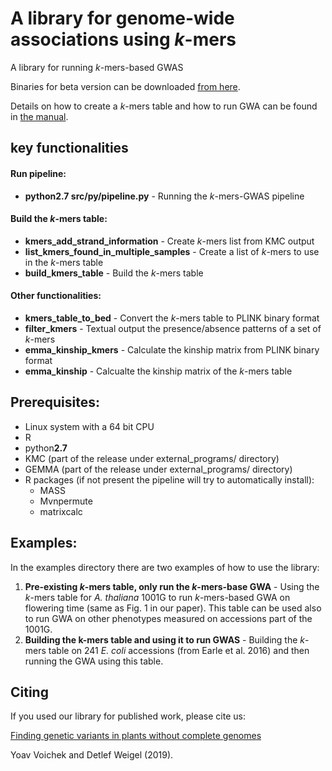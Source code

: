 # A library for genome-wide associations using *k*-mers
A library for running *k*-mers-based GWAS

Binaries for beta version can be downloaded [from here](https://github.com/voichek/kmersGWAS/releases/download/v0.1-beta/v0_1_beta.zip).

Details on how to create a *k*-mers table and how to run GWA can be found in [the manual](/manual.pdf).

## key functionalities
#### Run pipeline:
+ **python2.7 src/py/pipeline.py** - Running the *k*-mers-GWAS pipeline
#### Build the *k*-mers table:
+ **kmers_add_strand_information** - Create *k*-mers list from KMC output
+ **list_kmers_found_in_multiple_samples** - Create a list of *k*-mers to use in the *k*-mers table
+ **build_kmers_table** - Build the *k*-mers table 
#### Other functionalities:
+ **kmers_table_to_bed** - Convert the *k*-mers table to PLINK binary format
+ **filter_kmers** - Textual output the presence/absence patterns of a set of *k*-mers
+ **emma_kinship_kmers** - Calculate the kinship matrix from PLINK binary format
+ **emma_kinship** - Calcualte the kinship matrix of the *k*-mers table

## Prerequisites:
+ Linux system with a 64 bit CPU
+ R
+ python**2.7**
+ KMC (part of the release under external_programs/ directory)
+ GEMMA (part of the release under external_programs/ directory)
+ R packages (if not present the pipeline will try to automatically install):
  + MASS
  + Mvnpermute
  + matrixcalc


## Examples:
In the examples directory there are two examples of how to use the library:
1. **Pre-existing _k_-mers table, only run the _k_-mers-base GWA** - Using the _k_-mers table for _A. thaliana_ 1001G to run _k_-mers-based GWA on flowering time (same as Fig. 1 in our paper). This table can be used also to run GWA on other phenotypes measured on accessions part of the 1001G.
2. **Building the k-mers table and using it to run GWAS** - Building the _k_-mers table on 241 _E. coli_ accessions (from Earle et al. 2016) and then running the GWA using this table.

## Citing
If you used our library for published work, please cite us:

[Finding genetic variants in plants without complete genomes](https://www.biorxiv.org/content/10.1101/818096v2)

Yoav Voichek and Detlef Weigel (2019).
